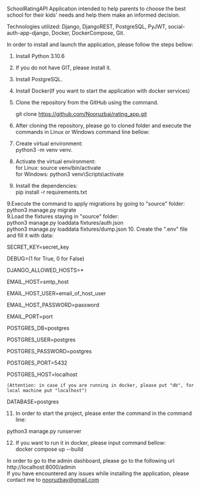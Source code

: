 SchoolRatingAPI Application intended to help parents to choose the best school for their kids' needs and help them make an informed decision.

Technologies utilized: Django, DjangoREST, PostgreSQL, PyJWT, social-auth-app-django, Docker, DockerCompose, Git.

In order to install and launch the application, please follow the steps bellow:

1. Install Python 3.10.6
2. If you do not have GIT, please install it.
3. Install PostgreSQL.
4. Install Docker(If you want to start the application with docker services)
4. Clone the repository from the GitHub using the command.

    git clone https://github.com/Nooruzbai/rating_app.git

5. After cloning the repository, please go to cloned folder and execute the commands in Linux or Windows command line bellow:

6. Create virtual environment:  
python3 -m venv venv.  
7. Activate the virtual environment:  
for Linux: source venv/bin/activate  
for Windows: python3 venv\Scripts\activate
8. Install the dependencies:  
pip install -r requirements.txt

9.Execute the command to apply migrations by going to "source" folder:  
python3 manage.py migrate  
9.Load the fixtures staying in "source" folder:  
python3 manage.py loaddata fixtures/auth.json  
python3 manage.py loaddata fixtures/dump.json
10. Create the ".env" file and fill it with data:

SECRET_KEY=secret_key

DEBUG=(1 for True, 0 for False)

DJANGO_ALLOWED_HOSTS=*

EMAIL_HOST=smtp_host

EMAIL_HOST_USER=email_of_host_user

EMAIL_HOST_PASSWORD=password

EMAIL_PORT=port

POSTGRES_DB=postgres

POSTGRES_USER=postgres

POSTGRES_PASSWORD=postgres

POSTGRES_PORT=5432

POSTGRES_HOST=localhost  

    (Attention: in case if you are running in docker, please put "db", for local machine put "localhost")

DATABASE=postgres  

11. In order to start the project, please enter the command in the command line:

python3 manage.py runserver

12. If you want to run it in docker, please input command bellow:  
docker compose up --build

In order to go to the admin dashboard, please go to the following url http://localhost:8000/admin  
If you have encountered any issues while installing the application, please contact me to nooruzbay@gmail.com